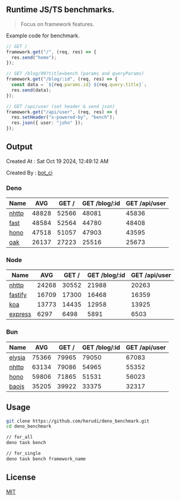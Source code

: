 ## Runtime JS/TS benchmarks.

> Focus on framework features.

Example code for benchmark.
```ts
// GET /
framework.get("/", (req, res) => {
  res.send("home");
});

// GET /blog/99?title=bench (params and queryParams)
framework.get("/blog/:id", (req, res) => {
  const data = `${req.params.id} ${req.query.title}`;
  res.send(data);
});

// GET /api/user (set header & send json)
framework.get("/api/user", (req, res) => {
  res.setHeader("x-powered-by", "bench");
  res.json({ user: "john" });
});
```

## Output
Created At : Sat Oct 19 2024, 12:49:12 AM

Created By : [bot_ci](https://github.com/herudi/deno_benchmarks/commits?author=github-actions%5Bbot%5D)


### Deno
|Name|AVG|GET /|GET /blog/:id|GET /api/user|
|----|----|----|----|----|
|[nhttp](https://github.com/nhttp/nhttp)|48828|52566|48081|45836|
|[fast](https://github.com/danteissaias/fast)|48584|52564|44780|48408|
|[hono](https://github.com/honojs/hono)|47518|51057|47903|43595|
|[oak](https://github.com/oakserver/oak)|26137|27223|25516|25673|
  


### Node
|Name|AVG|GET /|GET /blog/:id|GET /api/user|
|----|----|----|----|----|
|[nhttp](https://github.com/nhttp/nhttp)|24268|30552|21988|20263|
|[fastify](https://github.com/fastify/fastify)|16709|17300|16468|16359|
|[koa](https://github.com/koajs/koa)|13773|14435|12958|13925|
|[express](https://github.com/expressjs/express)|6297|6498|5891|6503|
  


### Bun
|Name|AVG|GET /|GET /blog/:id|GET /api/user|
|----|----|----|----|----|
|[elysia](https://github.com/elysiajs/elysia)|75366|79965|79050|67083|
|[nhttp](https://github.com/nhttp/nhttp)|63134|79086|54965|55352|
|[hono](https://github.com/honojs/hono)|59806|71865|51531|56023|
|[baojs](https://github.com/mattreid1/baojs)|35205|39922|33375|32317|
  



## Usage

```bash
git clone https://github.com/herudi/deno_benchmark.git
cd deno_benchmark

// for_all
deno task bench

// for_single
deno task bench framework_name
```

## License

[MIT](LICENSE)

